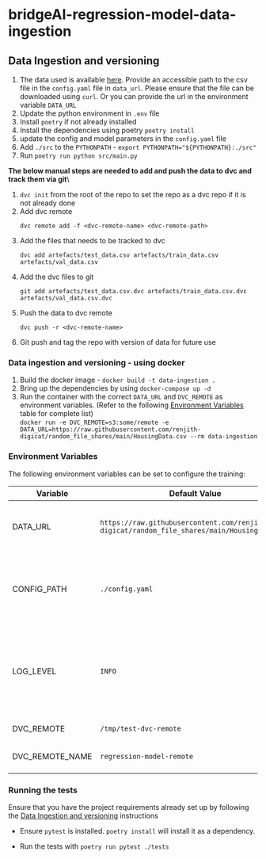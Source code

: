 # bridgeAI-regression-model-data-ingestion

## Data Ingestion and versioning

1. The data used is available [here](https://www.kaggle.com/datasets/yasserh/housing-prices-dataset).
Provide an accessible path to the csv file in the `config.yaml` file in `data_url`. Please ensure that the file can be downloaded using `curl`. 
Or you can provide the url in the environment variable `DATA_URL`
2. Update the python environment in `.env` file
3. Install `poetry` if not already installed
4. Install the dependencies using poetry `poetry install`
5. update the config and model parameters in the `config.yaml` file
6. Add `./src` to the `PYTHONPATH` - `export PYTHONPATH="${PYTHONPATH}:./src"`
7. Run `poetry run python src/main.py`

**The below manual steps are needed to add and push the data to dvc and track them via git**\


1. `dvc init` from the root of the repo to set the repo as a dvc repo if it is not already done
2. Add dvc remote
   ```shell
   dvc remote add -f <dvc-remote-name> <dvc-remote-path>
   ```
3. Add the files that needs to be tracked to dvc 
   ```shell
   dvc add artefacts/test_data.csv artefacts/train_data.csv artefacts/val_data.csv
   ```
4. Add the dvc files to git
   ```shell
   git add artefacts/test_data.csv.dvc artefacts/train_data.csv.dvc artefacts/val_data.csv.dvc
   ```
5. Push the data to dvc remote
   ```shell
   dvc push -r <dvc-remote-name>
   ```
6. Git push and tag the repo with version of data for future use 


### Data ingestion and versioning - using docker
1. Build the docker image - `docker build -t data-ingestion .`
2. Bring up the dependencies by using `docker-compose up -d`
3. Run the container with the correct `DATA_URL` and `DVC_REMOTE` as environment variables.
   (Refer to the following [Environment Variables](#environment-variables) table for complete list)\
   `docker run -e DVC_REMOTE=s3:some/remote -e DATA_URL=https://raw.githubusercontent.com/renjith-digicat/random_file_shares/main/HousingData.csv --rm data-ingestion`


### Environment Variables

The following environment variables can be set to configure the training:

| Variable        | Default Value                                                                                | Description                                                                                                  |
|-----------------|----------------------------------------------------------------------------------------------|--------------------------------------------------------------------------------------------------------------|
| DATA_URL        | `https://raw.githubusercontent.com/renjith-digicat/random_file_shares/main/HousingData.csv ` | Url to the raw data CSV data used for training                                                               |
| CONFIG_PATH     | `./config.yaml`                                                                              | File path to the data cleansing, versioning and other configuration file                                     |
| LOG_LEVEL       | `INFO`                                                                                       | The logging level for the application. Valid values are `DEBUG`, `INFO`, `WARNING`, `ERROR`, and `CRITICAL`. |
| DVC_REMOTE      | `/tmp/test-dvc-remote`                                                                       | A DVC remote path                                                                                            |
| DVC_REMOTE_NAME | `regression-model-remote`                                                                    | The name for the dvc remote                                                                                  |


### Running the tests

Ensure that you have the project requirements already set up by following the [Data Ingestion and versioning](#data-ingestion-and-versioning) instructions
- Ensure `pytest` is installed. `poetry install` will install it as a dependency.

[//]: # (- - For integration tests, set up the dependencies &#40;MLFlow&#41; by running, `docker-compose up -d`)
- Run the tests with `poetry run pytest ./tests`